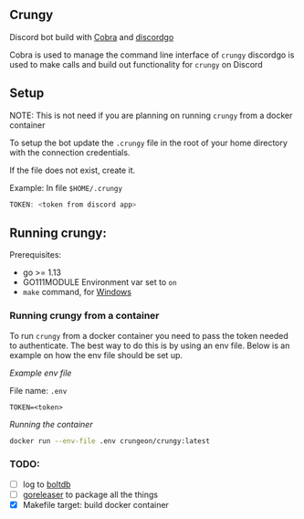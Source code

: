 Crungy
---
Discord bot build with [Cobra](https://github.com/spf13/cobra) and [discordgo](https://github.com/bwmarrin/discordgo)

Cobra is used to manage the command line interface of `crungy`
discordgo is used to make calls and build out functionality for `crungy` on Discord

Setup
---
NOTE: This is not need if you are planning on running `crungy` from a docker container

To setup the bot update the `.crungy` file in the root of your home directory with the connection credentials.

If the file does not exist, create it.

Example:
In file `$HOME/.crungy`
```go
TOKEN: <token from discord app>
```

## Running crungy:

Prerequisites:

* go >= 1.13
* GO111MODULE Environment var set to `on` 
* `make` command, for [Windows](http://gnuwin32.sourceforge.net/packages/make.htm)


### Running crungy from a container

To run `crungy` from a docker container you need to pass the token needed to authenticate.
The best way to do this is by using an env file. Below is an example on how the env file should be set up.

*Example env file*

File name: `.env`
```.env
TOKEN=<token>
```

*Running the container*

```bash
docker run --env-file .env crungeon/crungy:latest
```


### TODO:
* [ ] log to [boltdb](https://github.com/boltdb/bolt)
* [ ] [goreleaser](https://goreleaser.com) to package all the things
* [X] Makefile target: build docker container
